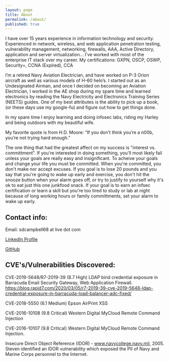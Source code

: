 ```yaml
---
layout: page
title: About
permalink: /about/
published: true
---
```

I have over 15 years experience in information technology and security. Experienced in network, wireless, and web application penetration testing, vulnerability management, networking, firewalls, AAA, Active Directory, application and server virtualization… I’ve worked with most of the enterprise IT stack over my career. My certifications: GXPN, OSCP, OSWP, Security+, CCNA (Expired), CCA

I’m a retired Navy Aviation Electrician, and have worked on P-3 Orion aircraft as well as various models of H-60 helo’s. I started out as an Undesignated Airman, and once I decided on becoming an Aviation Electrician, I worked in the AE shop during my spare time and learned electronics by reading the Navy Electricity and Electronics Training Series (NEETS) guides. One of my best attributes is the ability to pick up a book, (or these days use my google-fu) and figure out how to get things done.

In my spare time I enjoy learning and doing infosec labs, riding my Harley and being outdoors with my beautiful wife.

My favorite quote is from H.D. Moore: “If you don’t think you’re a n00b, you’re not trying hard enough.”

The one thing that had the greatest affect on my success is "interest vs. committment". If you're interested in doing something, you'll most likely fail unless your goals are really easy and insignificant. To acheive your goals and change your life you must be committed. When you're committed, you don't make nor accept excuses. If you goal is to lose 20 pounds and you say that you're going to wake up early and exercise, you don't hit the snooze button when your alarm goes off, or try to justify to yourself why it's ok to eat just this one junkfood snack. If your goal is to earn an infsec certification or learn a skill but you're too tired to study or lab at night because of long working hours or family committments, set your alarm to wake up early.

## Contact info:
Email: sdcampbell68 at live dot com

[LinkedIn Profile](https://www.linkedin.com/in/Hack-The-Planet/)

[GitHub](https://github.com/sdcampbell)

## CVE's/Vulnerabilities Discovered:

CVE-2019-5648/R7-2019-39 (8.7 High) LDAP bind credential exposure in Barracuda Email Security Gateway, Web Application Firewall. https://blog.rapid7.com/2020/03/05/r7-2019-39-cve-2019-5648-ldap-credential-exposure-in-barracuda-load-balancer-adc-fixed/ 

CVE-2018-5550  (6.1 Medium) Epson AirPrint XSS

CVE-2016-10108 (9.8 Critical) Western Digital MyCloud Remote Command Injection

CVE-2016-10107 (9.8 Critical) Western Digital MyCloud Remote Command Injection.

Insecure Direct Object Reference (IDOR) - www.navycollege.navy.mil, 2005. Steven identified an IDOR vulnerability which exposed the PII of Navy and Marine Corps personnel to the Internet.
